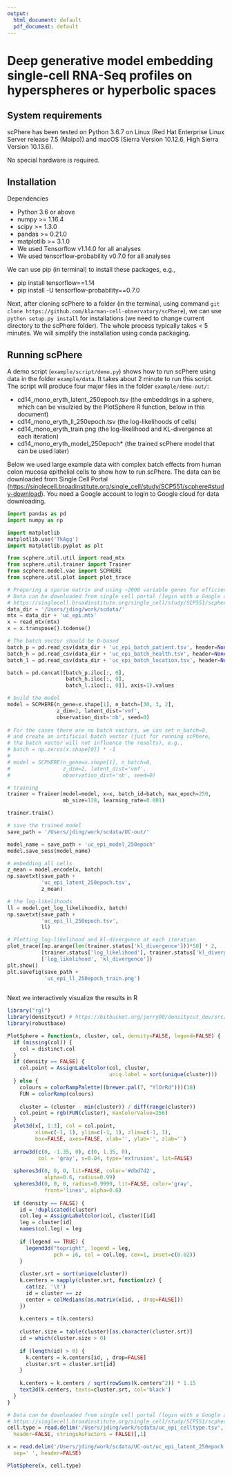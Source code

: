 ```yaml
---
output:
  html_document: default
  pdf_document: default
---
```


Deep generative model embedding single-cell RNA-Seq profiles on hyperspheres or hyperbolic spaces
====================

## System requirements
 scPhere has been tested on Python 3.6.7 on Linux (Red Hat Enterprise Linux Server release 7.5 (Maipo)) and macOS (Sierra Version 10.12.6, High Sierra Version 10.13.6). 

No special hardware is required.


## Installation 

Dependencies

* Python 3.6 or above 
* numpy >= 1.16.4
* scipy >= 1.3.0
* pandas >= 0.21.0
* matplotlib >= 3.1.0
* We used Tensorflow v1.14.0 for all analyses
* We used tensorflow-probability v0.7.0 for all analyses

We can use pip (in terminal) to install these packages, e.g., 

* pip install tensorflow==1.14
* pip install -U tensorflow-probability==0.7.0

Next, after cloning scPhere to a folder (in the terminal, using command `git clone https://github.com/klarman-cell-observatory/scPhere`), we can use `python setup.py install` for installations (we need to change current directory to the scPhere folder). The whole process typically takes < 5 minutes. We will simplify the installation using conda packaging.


## Running scPhere

A demo script (`example/script/demo.py`) shows how to run scPhere using data in the folder `example/data`. 
It takes about 2 minute to run this script. The script will produce four major files in the folder `example/demo-out/`: 

* cd14_mono_eryth_latent_250epoch.tsv (the embeddings in a sphere, which can be visulzied by the PlotSphere R function, below in this document)
* cd14_mono_eryth_ll_250epoch.tsv (the log-likelihoods of cells)
* cd14_mono_eryth_train.png (the log-likelihood and KL-divergence at each iteration)
* cd14_mono_eryth_model_250epoch* (the trained scPhere model that can be used later)


Below we used large example data with complex batch effects from human colon mucosa epithelial cells to show how to run scPhere. 
The data can be downloaded from Single Cell Portal (https://singlecell.broadinstitute.org/single_cell/study/SCP551/scphere#study-download). 
You need a Google account to login to Google cloud for data downloading. 

```python
import pandas as pd
import numpy as np

import matplotlib
matplotlib.use('TkAgg')
import matplotlib.pyplot as plt

from scphere.util.util import read_mtx
from scphere.util.trainer import Trainer
from scphere.model.vae import SCPHERE
from scphere.util.plot import plot_trace

# Preparing a sparse matrix and using ~2000 variable genes for efficiency. 
# Data can be downloaded from single cell portal (login with a Google account):
# https://singlecell.broadinstitute.org/single_cell/study/SCP551/scphere#study-download
data_dir = '/Users/jding/work/scdata/'
mtx = data_dir + 'uc_epi.mtx'
x = read_mtx(mtx)
x = x.transpose().todense()

# The batch vector should be 0-based
batch_p = pd.read_csv(data_dir + 'uc_epi_batch_patient.tsv', header=None)
batch_h = pd.read_csv(data_dir + 'uc_epi_batch_health.tsv', header=None)
batch_l = pd.read_csv(data_dir + 'uc_epi_batch_location.tsv', header=None)

batch = pd.concat([batch_p.iloc[:, 0],
                   batch_h.iloc[:, 0],
                   batch_l.iloc[:, 0]], axis=1).values

# build the model
model = SCPHERE(n_gene=x.shape[1], n_batch=[30, 3, 2],
                z_dim=2, latent_dist='vmf',
                observation_dist='nb', seed=0)
                
# For the cases there are no batch vectors, we can set n_batch=0, 
# and create an artificial batch vector (just for running scPhere, 
# the batch vector will not influence the results), e.g.,
# batch = np.zeros(x.shape[0]) * -1
#
# model = SCPHERE(n_gene=x.shape[1], n_batch=0,
#                 z_dim=2, latent_dist='vmf',
#                 observation_dist='nb', seed=0)

# training
trainer = Trainer(model=model, x=x, batch_id=batch, max_epoch=250,
                  mb_size=128, learning_rate=0.001)

trainer.train()

# save the trained model
save_path = '/Users/jding/work/scdata/UC-out/'

model_name = save_path + 'uc_epi_model_250epoch'
model.save_sess(model_name)

# embedding all cells
z_mean = model.encode(x, batch)
np.savetxt(save_path +
           'uc_epi_latent_250epoch.tsv',
           z_mean)

# the log-likelihoods
ll = model.get_log_likelihood(x, batch)
np.savetxt(save_path +
           'uc_epi_ll_250epoch.tsv',
           ll)

# Plotting log-likelihood and kl-divergence at each iteration
plot_trace([np.arange(len(trainer.status['kl_divergence']))*50] * 2,
           [trainer.status['log_likelihood'], trainer.status['kl_divergence']],
           ['log_likelihood', 'kl_divergence'])
plt.show()
plt.savefig(save_path +
            'uc_epi_ll_250epoch_train.png')
            
```

Next we interactively visualize the results in R

```R
library("rgl")
library(densitycut) # https://bitbucket.org/jerry00/densitycut_dev/src/master/
library(robustbase)

PlotSphere = function(x, cluster, col, density=FALSE, legend=FALSE) {
  if (missing(col)) {
    col = distinct.col
  }
  if (density == FALSE) {
    col.point = AssignLabelColor(col, cluster, 
                                 uniq.label = sort(unique(cluster)))
  } else {
    colours = colorRampPalette((brewer.pal(7, "YlOrRd")))(10)
    FUN = colorRamp(colours)
    
    cluster = (cluster - min(cluster)) / diff(range(cluster))
    col.point = rgb(FUN(cluster), maxColorValue=256)
  }
  plot3d(x[, 1:3], col = col.point, 
         xlim=c(-1, 1), ylim=c(-1, 1), zlim=c(-1, 1), 
         box=FALSE, axes=FALSE, xlab='', ylab='', zlab='')
  
  arrow3d(c(0, -1.35, 0), c(0, 1.35, 0), 
          col = 'gray', s=0.04, type='extrusion', lit=FALSE)
  
  spheres3d(0, 0, 0, lit=FALSE, color='#dbd7d2', 
            alpha=0.6, radius=0.99)
  spheres3d(0, 0, 0, radius=0.9999, lit=FALSE, color='gray', 
            front='lines', alpha=0.6)
  
  if (density == FALSE) {
    id = !duplicated(cluster)
    col.leg = AssignLabelColor(col, cluster)[id]
    leg = cluster[id]
    names(col.leg) = leg
    
    if (legend == TRUE) {
      legend3d("topright", legend = leg, 
               pch = 16, col = col.leg, cex=1, inset=c(0.02)) 
    }
    
    cluster.srt = sort(unique(cluster))
    k.centers = sapply(cluster.srt, function(zz) {
      cat(zz, '\t')
      id = cluster == zz
      center = colMedians(as.matrix(x[id, , drop=FALSE]))
    })
    
    k.centers = t(k.centers)
    
    cluster.size = table(cluster)[as.character(cluster.srt)]
    id = which(cluster.size > 0)
    
    if (length(id) > 0) {
      k.centers = k.centers[id, , drop=FALSE]
      cluster.srt = cluster.srt[id]
    }
    
    k.centers = k.centers / sqrt(rowSums(k.centers^2)) * 1.15
    text3d(k.centers, texts=cluster.srt, col='black')
  }
}

# Data can be downloaded from single cell portal (login with a Google account):
# https://singlecell.broadinstitute.org/single_cell/study/SCP551/scphere#study-download
cell.type = read.delim('/Users/jding/work/scdata/uc_epi_celltype.tsv', 
  header=FALSE, stringsAsFactors = FALSE)[,1]

x = read.delim('/Users/jding/work/scdata/UC-out/uc_epi_latent_250epoch.tsv', 
  sep=' ', header=FALSE)

PlotSphere(x, cell.type)

```




